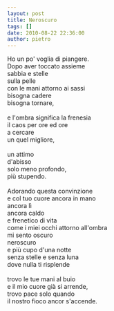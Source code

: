 ```yaml
---
layout: post
title: Neroscuro
tags: []
date: 2010-08-22 22:36:00
author: pietro
---
```

Ho un po' voglia di piangere.<br/>Dopo aver toccato assieme<br/>sabbia e stelle<br/>sulla pelle<br/>con le mani attorno ai sassi<br/>bisogna cadere<br/>bisogna tornare,<br/><br/>e l'ombra significa la frenesia<br/>il caos per ore ed ore<br/>a cercare<br/>un quel migliore,<br/><br/>un attimo<br/>d'abisso<br/>solo meno profondo,<br/>più stupendo.<br/><br/>Adorando questa convinzione<br/>e col tuo cuore ancora in mano<br/>ancora lì<br/>ancora caldo<br/>e frenetico di vita<br/>come i miei occhi attorno all'ombra<br/>mi sento oscuro<br/>neroscuro<br/>e più cupo d'una notte<br/>senza stelle e senza luna<br/>dove nulla ti risplende<br/><br/>trovo le tue mani al buio<br/>e il mio cuore già si arrende,<br/>trovo pace solo quando<br/>il nostro fioco ancor s'accende.
